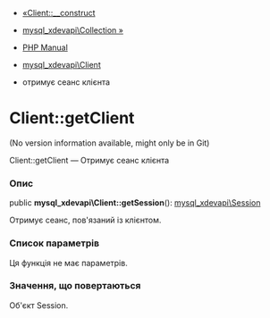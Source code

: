 - [«Client::\_\_construct](mysql-xdevapi-client.construct.md)
- [mysql_xdevapi\Collection »](class.mysql-xdevapi-collection.md)

- [PHP Manual](index.md)
- [mysql_xdevapi\Client](class.mysql-xdevapi-client.md)
- отримує сеанс клієнта

# Client::getClient

(No version information available, might only be in Git)

Client::getClient — Отримує сеанс клієнта

### Опис

public **mysql_xdevapi\Client::getSession**():
[mysql_xdevapi\Session](class.mysql-xdevapi-session.md)

Отримує сеанс, пов'язаний із клієнтом.

### Список параметрів

Ця функція не має параметрів.

### Значення, що повертаються

Об'єкт Session.
